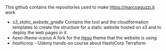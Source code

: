This github contains the repositories used to make https://marcoaguzzi.it work
- *s3_static_website_gradle* Contains the tool and the cloudformation templates to create the structure for a static website hosted on s3 and to deploy the web pages in it.
- *hexo-theme-icarus* A fork for the <a href="https://hexo.io">Hexo</a> theme that the website is using
- *hashicorp* - Udemy hands-on course about HashiCorp Terraform
